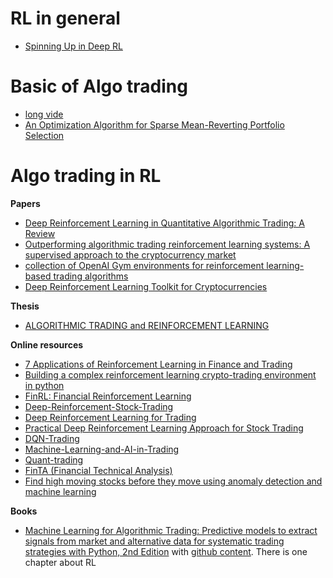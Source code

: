 # RL in general
- [Spinning Up in Deep RL](https://spinningup.openai.com/en/latest/)

# Basic of Algo trading
- [long vide](https://www.youtube.com/watch?v=xfzGZB4HhEE)
- [An Optimization Algorithm for Sparse Mean-Reverting Portfolio Selection](https://towardsdatascience.com/an-optimization-algorithm-for-sparse-mean-reverting-portfolio-selection-4b991bae037)

# Algo trading in RL

**Papers** <br />
- [Deep Reinforcement Learning in Quantitative Algorithmic Trading: A Review](https://arxiv.org/pdf/2106.00123.pdf)
- [Outperforming algorithmic trading reinforcement learning systems: A supervised approach to the cryptocurrency market](https://www.sciencedirect.com/science/article/abs/pii/S0957417422006339)
- [collection of OpenAI Gym environments for reinforcement learning-based trading algorithms](https://github.com/AminHP/gym-anytrading)
- [Deep Reinforcement Learning Toolkit for Cryptocurrencies](https://github.com/sadighian/crypto-rl)

**Thesis** 
- [ALGORITHMIC TRADING and REINFORCEMENT LEARNING](https://cgi.csc.liv.ac.uk/~rahul/papers/Spooner_thesis.pdf)

**Online resources**
- [7 Applications of Reinforcement Learning in Finance and Trading](https://neptune.ai/blog/7-applications-of-reinforcement-learning-in-finance-and-trading)
- [Building a complex reinforcement learning crypto-trading environment in python](https://levelup.gitconnected.com/a-complex-reinforcement-learning-crypto-trading-environment-in-python-134f3faf0d7a)
- [FinRL: Financial Reinforcement Learning](https://github.com/AI4Finance-Foundation/FinRL)
- [Deep-Reinforcement-Stock-Trading](https://github.com/Albert-Z-Guo/Deep-Reinforcement-Stock-Trading)
- [Deep Reinforcement Learning for Trading](https://github.com/saeed349/Deep-Reinforcement-Learning-in-Trading)
- [Practical Deep Reinforcement Learning Approach for Stock Trading](https://github.com/AI4Finance-Foundation/Deep-Reinforcement-Learning-for-Stock-Trading-DDPG-Algorithm-NIPS-2018)
- [DQN-Trading](https://github.com/MehranTaghian/DQN-Trading)
- [Machine-Learning-and-AI-in-Trading](https://github.com/PyPatel/Machine-Learning-and-AI-in-Trading)
- [Quant-trading](https://github.com/je-suis-tm/quant-trading)
- [FinTA (Financial Technical Analysis)](https://github.com/peerchemist/finta)
- [Find high moving stocks before they move using anomaly detection and machine learning](https://github.com/tradytics/surpriver)


**Books**
- [Machine Learning for Algorithmic Trading: Predictive models to extract signals from market and alternative data for systematic trading strategies with Python, 2nd Edition](https://www.amazon.com/Machine-Learning-Algorithmic-Trading-alternative/dp/1839217715?pf_rd_r=GZH2XZ35GB3BET09PCCA&pf_rd_p=c5b6893a-24f2-4a59-9d4b-aff5065c90ec&pd_rd_r=91a679c7-f069-4a6e-bdbb-a2b3f548f0c8&pd_rd_w=2B0Q0&pd_rd_wg=GMY5S&ref_=pd_gw_ci_mcx_mr_hp_d) with [github content](https://github.com/stefan-jansen/machine-learning-for-trading). There is one chapter about RL

